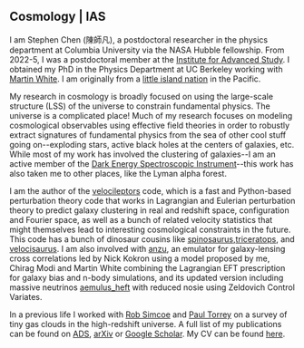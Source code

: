 ## Cosmology | IAS

I am Stephen Chen (陳師凡), a postdoctoral researcher in the physics department at Columbia University via the NASA Hubble fellowship. From 2022-5, I was a postdoctoral member at the [Institute for Advanced Study](https://www.ias.edu/scholars/shi-fan-chen). I obtained my PhD in the Physics Department at UC Berkeley working with [Martin White](https://physics.berkeley.edu/people/faculty/martin-white). I am originally from a [little island nation](https://www.taiwan.gov.tw/) in the Pacific.

My research in cosmology is broadly focused on using the large-scale structure (LSS) of the universe to constrain fundamental physics. The universe is a complicated place! Much of my research focuses on modeling cosmological observables using effective field theories in order to robustly extract signatures of fundamental physics from the sea of other cool stuff going on--exploding stars, active black holes at the centers of galaxies, etc. While most of my work has involved the clustering of galaxies--I am an active member of the [Dark Energy Spectroscopic Instrument](https://www.desi.lbl.gov/)--this work has also taken me to other places, like the Lyman alpha forest.

I am the author of the [velocileptors](https://github.com/sfschen/velocileptors) code, which is a fast and Python-based perturbation theory code that works in Lagrangian and Eulerian perturbation theory to predict galaxy clustering in real and redshift space, configuration and Fourier space, as well as a bunch of related velocity statistics that might themselves lead to interesting cosmological constraints in the future. This code has a bunch of dinosaur cousins like [spinosaurus](https://github.com/sfschen/spinosaurus),[triceratops](https://github.com/sfschen/triceratops), and [velocisaurus](https://github.com/sfschen/velocisaurus). I am also involved with [anzu](https://github.com/kokron/anzu), an emulator for galaxy-lensing cross correlations led by Nick Kokron using a model proposed by me, Chirag Modi and Martin White combining the Lagrangian EFT prescription for galaxy bias and n-body simulations, and its updated version including massive neutrinos [aemulus_heft](https://github.com/AemulusProject/aemulus_heft) with reduced nosie using Zeldovich Control Variates.

In a previous life I worked with [Rob Simcoe](http://simcoe.mit.edu/) and [Paul Torrey](https://as.virginia.edu/faculty-profile/paul-torrey) on a survey of tiny gas clouds in the high-redshift universe. A full list of my publications can be found on [ADS](https://ui.adsabs.harvard.edu/public-libraries/N1pJwPGrRESHudfVXQrRPA), [arXiv](https://arxiv.org/a/chen_s_7.html) or [Google Scholar](https://scholar.google.com/citations?user=fNlLwkkAAAAJ&hl=en). My CV can be found [here](https://docs.google.com/document/d/1CJi_CUQvZfdEQzIunx-uMr8E0dZTPquGTMt0shaAPTY/edit?usp=sharing).
